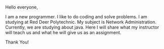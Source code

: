 Hello everyone,

I am a new programmer. I like to do coding and solve problems. I am studying at Red Deer Polytechnic. My subject is Network Administration. Currently, we are studying about java. Here I will share what my instructor will teach us and what he will give us as an assignment. 

Thank You!
